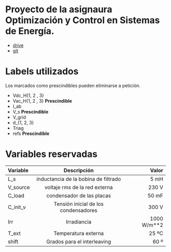 # Proyecto de la asignaura Optimización y Control en Sistemas de Energía.

- [drive](https://drive.google.com/drive/folders/1pZ3npnt-28ULX3ZrevrQL2EnbVc0e_C1?usp=sharing)
- [git](https://github.com/david-soto-m/Trabajo_energia)

# Labels utilizados

Los marcados como prescindibles pueden eliminarse a petición.

- Vdc_H{1, 2 , 3}
- Vac_H{1, 2 , 3} **Prescindible**
- I_ab
- V_s **Prescindible**
- V_grid
- d_{1, 2, 3}
- Triag
- refs **Prescindible**

# Variables reservadas

| Variable | Descripción | Valor|
| :- | :---: | -: |
| L_s      | inductancia de la bobina de filtrado |        5 mH |
| V_source | voltaje rms de la red externa        |       230 V |
| C_load   | condensador de las placas            |       50 mF |
| C_init_v | Tensión inicial de los condensadores |       300 V |
| Irr      | Irradiancia                          | 1000 W/m**2 |
| T_ext    | Temperatura externa                  |       25 ºC |
| shift    | Grados para el interleaving          |        60 º |
